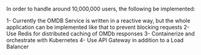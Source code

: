 In order to handle around 10,000,000 users, the following be implemented:

1- Currently the OMDB Service is written in a reactive way, but the whole application can be implemented like that to
prevent blocking requests
2- Use Redis for distributed caching of OMDb responses
3- Containerize and orchestrate with Kubernetes
4- Use API Gateway in addition to a Load Balancer